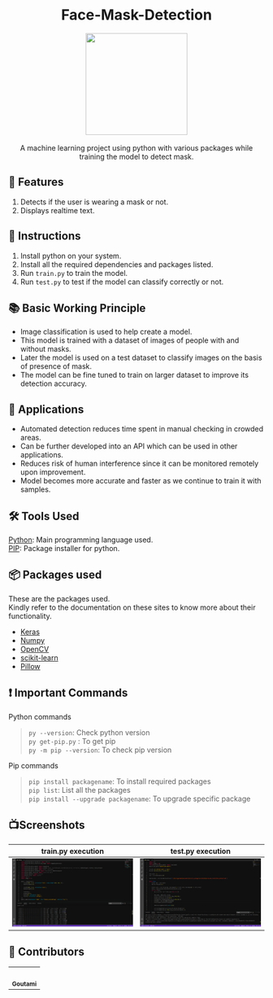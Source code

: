 <h1 align="center">Face-Mask-Detection</h1>
<p align="center">
  <img src="https://media.giphy.com/media/ZFWeQC2sD3rJf26VYp/giphy.gif" width = 200 height = 200>
</p>
<p align="center">
  A machine learning project using python with various packages while training the model to detect mask. 
 </p>

## 🧰 Features
1. Detects if the user is wearing a mask or not.
2. Displays realtime text.

## 🔩 Instructions
1. Install python on your system.
2. Install all the required dependencies and packages listed. 
3. Run `train.py` to train the model.
4. Run `test.py` to test if the model can classify correctly or not.

## 📚 Basic Working Principle
* Image classification is used to help create a model.
* This model is trained with a dataset of images of people with and without masks.
* Later the model is used on a test dataset to classify images on the basis of presence of mask.
* The model can be fine tuned to train on larger dataset to improve its detection accuracy.

## 🌴 Applications
- Automated detection reduces time spent in manual checking in crowded areas.
- Can be further developed into an API which can be used in other applications.
- Reduces risk of human interference since it can be monitored remotely upon improvement.
- Model becomes more accurate and faster as we continue to train it with samples.

## 🛠️ Tools Used
[Python](https://www.python.org/): Main programming language used.<br>
[PIP](https://pip.pypa.io/en/stable/): Package installer for python.

## 📦 Packages used
These are the packages used.<br> 
Kindly refer to the documentation on these sites to know more about their functionality.
- [Keras](https://keras.io/)
- [Numpy](https://numpy.org/)
- [OpenCV](https://opencv.org/)
- [scikit-learn](https://scikit-learn.org/stable/)
- [Pillow](https://pillow.readthedocs.io/en/stable/)

## ❗ Important Commands
Python commands
> ```py --version```: Check python version<br>
> ```py get-pip.py``` : To get pip<br>
> ```py -m pip --version```: To check pip version<br>

Pip commands
> ```pip install packagename```: To install required packages<br>
> ```pip list```: List all the packages<br>
> ```pip install --upgrade packagename```: To upgrade specific package 

## 📺Screenshots
train.py execution|test.py execution
:----------------:|:----------------:
![](https://github.com/goutami-15/Face-mask-detection/blob/main/Project%20in%20action/trainpy_execution.png)|![](https://github.com/goutami-15/Face-mask-detection/blob/main/Project%20in%20action/testpy_execution.png)

## :woman: Contributors 
<table>
  <tr>
    <td align="center"><a href="https://github.com/goutami-15"><img src="https://avatars.githubusercontent.com/u/63532213?v=4" width="100px;" alt=""/><br /><sub><b>Goutami</b></sub></a></td>
  </tr>
</table>
